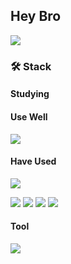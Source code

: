 ## Hey Bro

<img src="https://github-readme-stats.vercel.app/api?username=bbabbungtting&show_icons=true&theme=gotham">

### 🛠 Stack
#### Studying


#### Use Well
<img src="https://img.shields.io/badge/html-E34F26?style=flat-square&logo=html5&logoColor=white"/>

#### Have Used
<img src="https://img.shields.io/badge/Python-3776AB?style=for-the-badge&logo=Python&logoColor=white">

<img src="https://img.shields.io/badge/html-E34F26?style=for-the-badge&logo=html5&logoColor=white"/> <img src="https://img.shields.io/badge/Javascript-F7DF1E?style=flat-square&logo=javascript&logoColor=white"/> <img src="https://img.shields.io/badge/css-1572B6?style=flat-square&logo=css3&logoColor=white"/> <img src="https://img.shields.io/badge/node.js-339933?style=flat-square&logo=node.js&logoColor=white"/> 

#### Tool
<img src="https://img.shields.io/badge/github-181717?style=flat-square&logo=github&logoColor=white"/>

<!--
**bbabbungtting/bbabbungtting** is a ✨ _special_ ✨ repository because its `README.md` (this file) appears on your GitHub profile.

Here are some ideas to get you started:

- 🔭 I’m currently working on ...
- 🌱 I’m currently learning ...
- 👯 I’m looking to collaborate on ...
- 🤔 I’m looking for help with ...
- 💬 Ask me about ...
- 📫 How to reach me: ...
- 😄 Pronouns: ...
- ⚡ Fun fact: ...
-->
